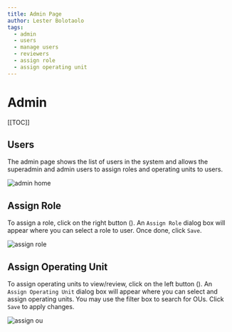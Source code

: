 ```yaml
---
title: Admin Page
author: Lester Bolotaolo
tags: 
  - admin
  - users
  - manage users
  - reviewers
  - assign role
  - assign operating unit
---
```


# Admin

[[TOC]]

## Users

The admin page shows the list of users in the system and allows the superadmin and admin users to assign roles and operating units to users.

![admin home](https://user-images.githubusercontent.com/29625844/83619872-0afe5c80-a5bf-11ea-9775-af1b3adc8e48.png)

## Assign Role

To assign a role, click on the right button (<span class="iconify" data-icon="mdi:account" data-inline="false"></span>). An `Assign Role` dialog box will appear where you can select a role to user. Once done, click `Save`.

![assign role](https://user-images.githubusercontent.com/29625844/83619882-0d60b680-a5bf-11ea-8666-484353291e21.png)

## Assign Operating Unit

To assign operating units to view/review, click on the left button (<span class="iconify" data-icon="mdi:view-grid" data-inline="false"></span>). An `Assign Operating Unit` dialog box will appear where you can select and assign operating units. You may use the filter box to search for OUs. Click `Save` to apply changes.

![assign ou](https://user-images.githubusercontent.com/29625844/83619880-0cc82000-a5bf-11ea-90f2-c8b66abbf71c.png)